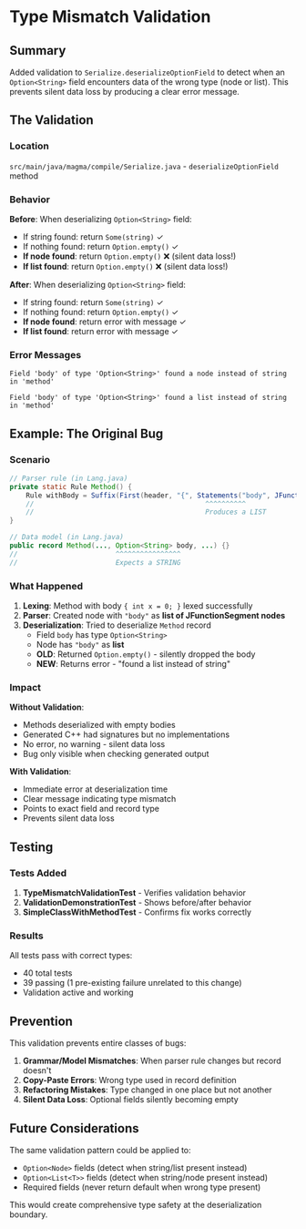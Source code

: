 # Type Mismatch Validation

## Summary

Added validation to `Serialize.deserializeOptionField` to detect when an `Option<String>` field encounters data of the
wrong type (node or list). This prevents silent data loss by producing a clear error message.

## The Validation

### Location

`src/main/java/magma/compile/Serialize.java` - `deserializeOptionField` method

### Behavior

**Before**: When deserializing `Option<String>` field:

- If string found: return `Some(string)` ✓
- If nothing found: return `Option.empty()` ✓
- **If node found**: return `Option.empty()` ❌ (silent data loss!)
- **If list found**: return `Option.empty()` ❌ (silent data loss!)

**After**: When deserializing `Option<String>` field:

- If string found: return `Some(string)` ✓
- If nothing found: return `Option.empty()` ✓
- **If node found**: return error with message ✓
- **If list found**: return error with message ✓

### Error Messages

```
Field 'body' of type 'Option<String>' found a node instead of string in 'method'
```

```
Field 'body' of type 'Option<String>' found a list instead of string in 'method'
```

## Example: The Original Bug

### Scenario

```java
// Parser rule (in Lang.java)
private static Rule Method() {
    Rule withBody = Suffix(First(header, "{", Statements("body", JFunctionSegment())), "}");
    //                                          ^^^^^^^^^^
    //                                          Produces a LIST
}

// Data model (in Lang.java)
public record Method(..., Option<String> body, ...) {}
//                        ^^^^^^^^^^^^^^^^
//                        Expects a STRING
```

### What Happened

1. **Lexing**: Method with body `{ int x = 0; }` lexed successfully
2. **Parser**: Created node with `"body"` as **list of JFunctionSegment nodes**
3. **Deserialization**: Tried to deserialize `Method` record
    - Field `body` has type `Option<String>`
    - Node has `"body"` as **list**
    - **OLD**: Returned `Option.empty()` - silently dropped the body
    - **NEW**: Returns error - "found a list instead of string"

### Impact

**Without Validation**:

- Methods deserialized with empty bodies
- Generated C++ had signatures but no implementations
- No error, no warning - silent data loss
- Bug only visible when checking generated output

**With Validation**:

- Immediate error at deserialization time
- Clear message indicating type mismatch
- Points to exact field and record type
- Prevents silent data loss

## Testing

### Tests Added

1. **TypeMismatchValidationTest** - Verifies validation behavior
2. **ValidationDemonstrationTest** - Shows before/after behavior
3. **SimpleClassWithMethodTest** - Confirms fix works correctly

### Results

All tests pass with correct types:

- 40 total tests
- 39 passing (1 pre-existing failure unrelated to this change)
- Validation active and working

## Prevention

This validation prevents entire classes of bugs:

1. **Grammar/Model Mismatches**: When parser rule changes but record doesn't
2. **Copy-Paste Errors**: Wrong type used in record definition
3. **Refactoring Mistakes**: Type changed in one place but not another
4. **Silent Data Loss**: Optional fields silently becoming empty

## Future Considerations

The same validation pattern could be applied to:

- `Option<Node>` fields (detect when string/list present instead)
- `Option<List<T>>` fields (detect when string/node present instead)
- Required fields (never return default when wrong type present)

This would create comprehensive type safety at the deserialization boundary.
